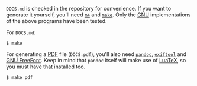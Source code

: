 <!-- Copyright 2025, pan (pan_@disroot.org) -->
<!-- SPDX-License-Identifier: MIT-0 -->

`DOCS.md` is checked in the repository for convenience. If you want to generate
it yourself, you'll need [`m4`](https://en.wikipedia.org/wiki/M4_(computer_language)) and [`make`](https://en.wikipedia.org/wiki/Make_(software)). Only the [GNU](https://www.gnu.org/software/software.html) implementations of the above programs have been tested.

For `DOCS.md`:
```console
$ make
```

For generating a [PDF](https://en.wikipedia.org/wiki/PDF) file (`DOCS.pdf`), you'll also need [`pandoc`](https://pandoc.org/), [`exiftool`](https://exiftool.org/) and [GNU FreeFont]([https://www.gnu.org/software/freefont/). Keep in mind that `pandoc` itself will make use of [LuaTeX](https://www.luatex.org/), so you must have that installed too.
```console
$ make pdf
```
